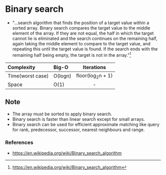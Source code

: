 # Binary search

- "...search algorithm that finds the position of a target value within a sorted array. Binary search compares the target value to the middle element of the array. If they are not equal, the half in which the target cannot lie is eliminated and the search continues on the remaining half, again taking the middle element to compare to the target value, and repeating this until the target value is found. If the search ends with the remaining half being empty, the target is not in the array."[^definition]

| Complexity       | Big-O       | Iterations                  |
| :--------------- | :---------- | :-------------------------: |
| Time(worst case) | O(logn)     | floor(log<sub>2</sub>n + 1) |
| Space            | O(1)        | - |

## Note

- The array must be sorted to apply binary search.
- Binary search is faster than linear search except for small arrays.
- Binary search can be used for efficient approximate matching like query for rank, predecessor, successor, nearest neighbours and range.

[^definition]: https://en.wikipedia.org/wiki/Binary_search_algorithm

### References

- https://en.wikipedia.org/wiki/Binary_search_algorithm
